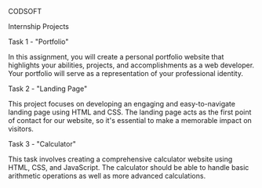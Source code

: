 CODSOFT

Internship Projects

Task 1 - "Portfolio"

In this assignment, you will create a personal portfolio website that highlights your abilities, projects, and accomplishments as a web developer. Your portfolio will serve as a representation of your professional identity.

Task 2 - "Landing Page"

This project focuses on developing an engaging and easy-to-navigate landing page using HTML and CSS. The landing page acts as the first point of contact for our website, so it's essential to make a memorable impact on visitors.

Task 3 - "Calculator"

This task involves creating a comprehensive calculator website using HTML, CSS, and JavaScript. The calculator should be able to handle basic arithmetic operations as well as more advanced calculations.
